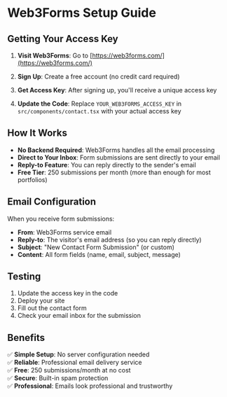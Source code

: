 # Web3Forms Setup Guide

## Getting Your Access Key

1. **Visit Web3Forms**: Go to [https://web3forms.com/](https://web3forms.com/)

2. **Sign Up**: Create a free account (no credit card required)

3. **Get Access Key**: After signing up, you'll receive a unique access key

4. **Update the Code**: Replace `YOUR_WEB3FORMS_ACCESS_KEY` in `src/components/contact.tsx` with your actual access key

## How It Works

- **No Backend Required**: Web3Forms handles all the email processing
- **Direct to Your Inbox**: Form submissions are sent directly to your email
- **Reply-to Feature**: You can reply directly to the sender's email
- **Free Tier**: 250 submissions per month (more than enough for most portfolios)

## Email Configuration

When you receive form submissions:
- **From**: Web3Forms service email
- **Reply-to**: The visitor's email address (so you can reply directly)
- **Subject**: "New Contact Form Submission" (or custom)
- **Content**: All form fields (name, email, subject, message)

## Testing

1. Update the access key in the code
2. Deploy your site
3. Fill out the contact form
4. Check your email inbox for the submission

## Benefits

✅ **Simple Setup**: No server configuration needed  
✅ **Reliable**: Professional email delivery service  
✅ **Free**: 250 submissions/month at no cost  
✅ **Secure**: Built-in spam protection  
✅ **Professional**: Emails look professional and trustworthy
